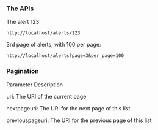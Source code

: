 

### The APIs

The alert 123:

```http://localhost/alerts/123```


3rd page of alerts, with 100 per page:

```http://localhost/alerts?page=3&per_page=100```



### Pagination

Parameter Description


uri: The URI of the current page

nextpageuri: The URI for the next page of this list

previouspageuri:	The URI for the previous page of this list


